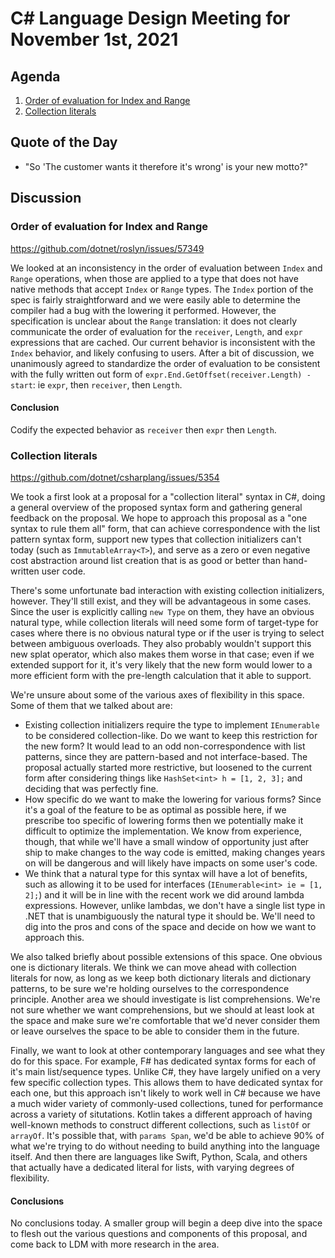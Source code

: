 # C# Language Design Meeting for November 1st, 2021

## Agenda

1. [Order of evaluation for Index and Range](#order-of-evaluation-for-index-and-range)
2. [Collection literals](#collection-literals)

## Quote of the Day

- "So 'The customer wants it therefore it's wrong' is your new motto?"

## Discussion

### Order of evaluation for Index and Range

https://github.com/dotnet/roslyn/issues/57349

We looked at an inconsistency in the order of evaluation between `Index` and `Range` operations, when those are applied to a type that does not have
native methods that accept `Index` or `Range` types. The `Index` portion of the spec is fairly straightforward and we were easily able to determine
the compiler had a bug with the lowering it performed. However, the specification is unclear about the `Range` translation: it does not clearly
communicate the order of evaluation for the `receiver`, `Length`, and `expr` expressions that are cached. Our current behavior is inconsistent with
the `Index` behavior, and likely confusing to users. After a bit of discussion, we unanimously agreed to standardize the order of evaluation to be
consistent with the fully written out form of `expr.End.GetOffset(receiver.Length) - start`: ie `expr`, then `receiver`, then `Length`.

#### Conclusion

Codify the expected behavior as `receiver` then `expr` then `Length`.

### Collection literals

https://github.com/dotnet/csharplang/issues/5354

We took a first look at a proposal for a "collection literal" syntax in C#, doing a general overview of the proposed syntax form and gathering general
feedback on the proposal. We hope to approach this proposal as a "one syntax to rule them all" form, that can achieve correspondence with the list
pattern syntax form, support new types that collection initializers can't today (such as `ImmutableArray<T>`), and serve as a zero or even negative
cost abstraction around list creation that is as good or better than hand-written user code.

There's some unfortunate bad interaction with existing collection initializers, however. They'll still exist, and they will be advantageous in some
cases. Since the user is explicitly calling `new Type` on them, they have an obvious natural type, while collection literals will need some form of
target-type for cases where there is no obvious natural type or if the user is trying to select between ambiguous overloads. They also probably wouldn't
support this new splat operator, which also makes them worse in that case; even if we extended support for it, it's very likely that the new form would
lower to a more efficient form with the pre-length calculation that it able to support.

We're unsure about some of the various axes of flexibility in this space. Some of them that we talked about are:
* Existing collection initializers require the type to implement `IEnumerable` to be considered collection-like. Do we want to keep this restriction for
the new form? It would lead to an odd non-correspondence with list patterns, since they are pattern-based and not interface-based. The proposal actually
started more restrictive, but loosened to the current form after considering things like `HashSet<int> h = [1, 2, 3];` and deciding that was perfectly
fine.
* How specific do we want to make the lowering for various forms? Since it's a goal of the feature to be as optimal as possible here, if we prescribe
too specific of lowering forms then we potentially make it difficult to optimize the implementation. We know from experience, though, that while we'll
have a small window of opportunity just after ship to make changes to the way code is emitted, making changes years on will be dangerous and will likely
have impacts on some user's code.
* We think that a natural type for this syntax will have a lot of benefits, such as allowing it to be used for interfaces (`IEnumerable<int> ie = [1, 2];`)
and it will be in line with the recent work we did around lambda expressions. However, unlike lambdas, we don't have a single list type in .NET that is
unambiguously the natural type it should be. We'll need to dig into the pros and cons of the space and decide on how we want to approach this.

We also talked briefly about possible extensions of this space. One obvious one is dictionary literals. We think we can move ahead with collection
literals for now, as long as we keep both dictionary literals and dictionary patterns, to be sure we're holding ourselves to the correspondence principle.
Another area we should investigate is list comprehensions. We're not sure whether we want comprehensions, but we should at least look at the space and
make sure we're comfortable that we'd never consider them or leave ourselves the space to be able to consider them in the future.

Finally, we want to look at other contemporary languages and see what they do for this space. For example, F# has dedicated syntax forms for each of it's
main list/sequence types. Unlike C#, they have largely unified on a very few specific collection types. This allows them to have dedicated syntax for each
one, but this approach isn't likely to work well in C# because we have a much wider variety of commonly-used collections, tuned for performance across a
variety of situtations. Kotlin takes a different approach of having well-known methods to construct different collections, such as `listOf` or `arrayOf`.
It's possible that, with `params Span`, we'd be able to achieve 90% of what we're trying to do without needing to build anything into the language itself.
And then there are languages like Swift, Python, Scala, and others that actually have a dedicated literal for lists, with varying degrees of flexibility.

#### Conclusions

No conclusions today. A smaller group will begin a deep dive into the space to flesh out the various questions and components of this proposal, and come
back to LDM with more research in the area.

